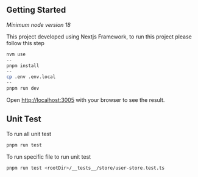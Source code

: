 ## Getting Started

_Minimum node version 18_

This project developed using Nextjs Framework, to run this project please follow this step

```bash
nvm use
--
pnpm install
--
cp .env .env.local
--
pnpm run dev
```

Open [http://localhost:3005](http://localhost:3005) with your browser to see the result.

## Unit Test

To run all unit test

```bash
pnpm run test
```

To run specific file to run unit test

```bash
pnpm run test <rootDir>/__tests__/store/user-store.test.ts
```
